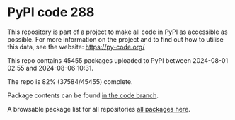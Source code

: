 # PyPI code 288

This repository is part of a project to make all code in PyPI as accessible as possible. For more information 
on the project and to find out how to utilise this data, see the website: https://py-code.org/

This repo contains 45455 packages uploaded to PyPI between 
2024-08-01 02:55 and 2024-08-06 10:31.

The repo is 82% (37584/45455) complete.

Package contents can be found [in the code branch](https://github.com/pypi-data/pypi-mirror-288/tree/code/packages).

A browsable package list for all repositories [all packages here](https://py-code.org/repositories/pypi-mirror-288).


